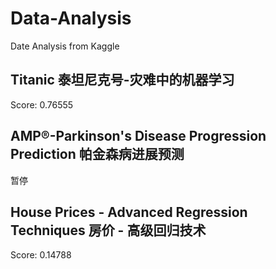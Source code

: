 # Data-Analysis
Date Analysis from Kaggle 
## Titanic 泰坦尼克号-灾难中的机器学习
Score: 0.76555
## AMP®-Parkinson's Disease Progression Prediction 帕金森病进展预测
暂停
## House Prices - Advanced Regression Techniques 房价 - 高级回归技术
Score: 0.14788
